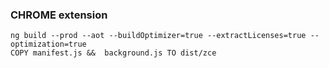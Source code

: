 ### CHROME extension

```
ng build --prod --aot --buildOptimizer=true --extractLicenses=true --optimization=true 
COPY manifest.js &&  background.js TO dist/zce
```
